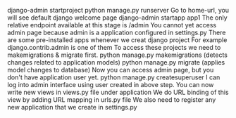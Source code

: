 django-admin startproject <project-name>
python manage.py runserver
Go to home-url, you will see default django welcome page
django-admin startapp app1
The only relative endpoint available at this stage is /admin
You cannot yet access admin page because admin is a application configured in settings.py
There are some pre-installed apps whenever we creat django project
For example django.contrib.admin is one of them
To access these projects we need to makemigrations & migrate first.
python manage.py makemigrations (detects changes related to application models)
python manage.py migrate (applies model changes to database)
Now you can access admin page, but you don't have application user yet.
python manage.py createsuperuser
I can log into admin interface using user created in above step.
You can now write new views in views.py file under application
We do URL binding of this view by adding URL mapping in urls.py file
We also need to register any new application that we create in settings.py